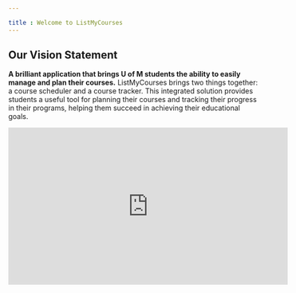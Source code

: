 ```yaml
---

title : Welcome to ListMyCourses
---
```


## Our Vision Statement

**A brilliant application that brings U of M students the ability to easily
manage and plan their courses.** ListMyCourses brings two things together: a
course scheduler and a course tracker. This integrated solution provides
students a useful tool for planning their courses and tracking their progress in
their programs, helping them succeed in achieving their educational goals.
<iframe width="560" height="315" src="https://www.youtube.com/embed/hM5q-QEoY5c" title="YouTube video player" frameborder="0" allow="accelerometer; autoplay; clipboard-write; encrypted-media; gyroscope; picture-in-picture" allowfullscreen></iframe>









